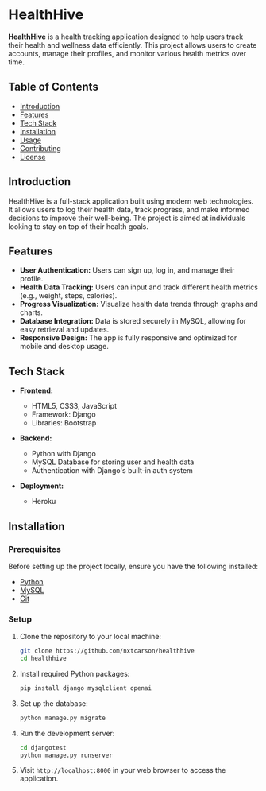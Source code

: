 # HealthHive

**HealthHive** is a health tracking application designed to help users track their health and wellness data efficiently. This project allows users to create accounts, manage their profiles, and monitor various health metrics over time.

## Table of Contents
- [Introduction](#introduction)
- [Features](#features)
- [Tech Stack](#tech-stack)
- [Installation](#installation)
- [Usage](#usage)
- [Contributing](#contributing)
- [License](#license)

## Introduction

HealthHive is a full-stack application built using modern web technologies. It allows users to log their health data, track progress, and make informed decisions to improve their well-being. The project is aimed at individuals looking to stay on top of their health goals.

## Features

- **User Authentication:** Users can sign up, log in, and manage their profile.
- **Health Data Tracking:** Users can input and track different health metrics (e.g., weight, steps, calories).
- **Progress Visualization:** Visualize health data trends through graphs and charts.
- **Database Integration:** Data is stored securely in MySQL, allowing for easy retrieval and updates.
- **Responsive Design:** The app is fully responsive and optimized for mobile and desktop usage.

## Tech Stack

- **Frontend:**
  - HTML5, CSS3, JavaScript
  - Framework: Django
  - Libraries: Bootstrap
  
- **Backend:**
  - Python with Django
  - MySQL Database for storing user and health data
  - Authentication with Django's built-in auth system
  
- **Deployment:**
  - Heroku
  
## Installation

### Prerequisites

Before setting up the project locally, ensure you have the following installed:

- [Python](https://www.python.org/)
- [MySQL](https://www.mysql.com/)
- [Git](https://git-scm.com/)

### Setup

1. Clone the repository to your local machine:
   ```bash
   git clone https://github.com/nxtcarson/healthhive
   cd healthhive
   ```

2. Install required Python packages:
   ```bash
   pip install django mysqlclient openai
   ```

3. Set up the database:
   ```bash
   python manage.py migrate
   ```

4. Run the development server:
   ```bash
   cd djangotest
   python manage.py runserver
   ```

5. Visit `http://localhost:8000` in your web browser to access the application.
